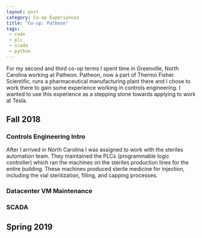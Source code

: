 ```yaml
---
layout: post
category: Co-op Experiences
title: "Co-op: Patheon"
tags:
 - code
 - plc
 - scada
 - python
---
```


For my second and third co-op terms I spent time in Greenville, North Carolina working at Patheon.
Patheon, now a part of Thermo Fisher Scientific, runs a pharmaceutical manufacturing plant there and I chose to work there to gain some experience working in controls engineering.
I wanted to use this experience as a stepping stone towards applying to work at Tesla.

## Fall 2018

### Controls Engineering Intro

After I arrived in North Carolina I was assigned to work with the steriles automation team.
They maintained the PLCs (programmable logic controller) which ran the machines on the steriles production lines for the entire building.
These machines produced sterile medicine for injection, including the vial sterilization, filling, and capping processes.

### Datacenter VM Maintenance

### SCADA

## Spring 2019